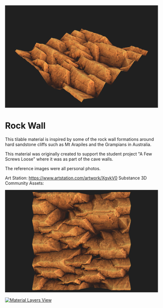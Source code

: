[![Perspective View](RockyWall_Perspective.png 'Perspective View')](RockyWall_Perspective.png)

# Rock Wall

This tilable material is inspired by some of the rock wall formations around hard sandstone cliffs such as Mt Arapiles and the Grampians in Australia.

This material was originally created to support the student project "A Few Screws Loose" where it was as part of the cave walls.

The reference images were all personal photos.

Art Station: https://www.artstation.com/artwork/XgvkV0
Substance 3D Community Assets: 

[![Top Orthographic View](RockyWall_Top.png 'Top Orthographic View')](RockyWall_Top.png)

[![Material Layers View](MaterialLayers.png 'Material Layers View')](MaterialLayers.png)
